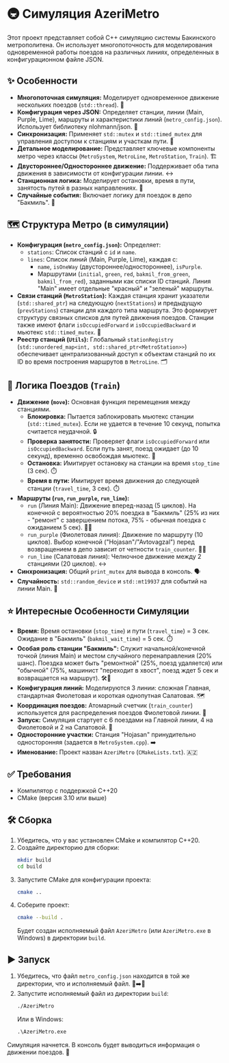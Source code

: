 # 🚇 Симуляция AzeriMetro

Этот проект представляет собой C++ симуляцию системы Бакинского метрополитена. Он использует многопоточность для моделирования одновременной работы поездов на различных линиях, определенных в конфигурационном файле JSON.

## ✨ Особенности

* **Многопоточная симуляция:** Моделирует одновременное движение нескольких поездов (`std::thread`). 🔄
* **Конфигурация через JSON:** Определяет станции, линии (Main, Purple, Lime), маршруты и характеристики линий (`metro_config.json`). Использует библиотеку nlohmann/json. 📄
* **Синхронизация:** Применяет `std::mutex` и `std::timed_mutex` для управления доступом к станциям и участкам пути. 🚦
* **Детальное моделирование:** Представляет ключевые компоненты метро через классы (`MetroSystem`, `MetroLine`, `MetroStation`, `Train`). 🏗️
* **Двустороннее/Одностороннее движение:** Поддерживает оба типа движения в зависимости от конфигурации линии. ↔️
* **Станционная логика:** Моделирует остановки, время в пути, занятость путей в разных направлениях. 🚉
* **Случайные события:** Включает логику для поездок в депо "Бакмиль". 🎲

## 🗺️ Структура Метро (в симуляции)

* **Конфигурация (`metro_config.json`):** Определяет:
    * `stations`: Список станций с `id` и `name`.
    * `lines`: Список линий (Main, Purple, Lime), каждая с:
        * `name`, `isOneWay` (двустороннее/одностороннее), `isPurple`.
        * Маршрутами (`initial`, `green`, `red`, `bakmil_from_green`, `bakmil_from_red`), заданными как списки ID станций. Линия "Main" имеет отдельные "красный" и "зеленый" маршруты.
* **Связи станций (`MetroStation`):** Каждая станция хранит указатели (`std::shared_ptr`) на следующую (`nextStations`) и предыдущую (`prevStations`) станции для каждого типа маршрута. Это формирует структуру связных списков для путей движения поездов. Станции также имеют флаги `isOccupiedForward` и `isOccupiedBackward` и мьютекс `std::timed_mutex`. 🔗
* **Реестр станций (`Utils`):** Глобальный `stationRegistry` (`std::unordered_map<int, std::shared_ptr<MetroStation>>`) обеспечивает централизованный доступ к объектам станций по их ID во время построения маршрутов в `MetroLine`. 🗂️

## 🚂 Логика Поездов (`Train`)

* **Движение (`move`):** Основная функция перемещения между станциями.
    * **Блокировка:** Пытается заблокировать мьютекс станции (`std::timed_mutex`). Если не удается в течение 10 секунд, попытка считается неудачной. 🔒
    * **Проверка занятости:** Проверяет флаги `isOccupiedForward` или `isOccupiedBackward`. Если путь занят, поезд ожидает (до 10 секунд), временно освобождая мьютекс. 🚦
    * **Остановка:** Имитирует остановку на станции на время `stop_time` (3 сек). ⏱️
    * **Время в пути:** Имитирует время движения до следующей станции (`travel_time`, 3 сек). ⏱️
* **Маршруты (`run`, `run_purple`, `run_lime`):**
    * `run` (Линия Main): Движение вперед-назад (5 циклов). На конечной с вероятностью 20% поездка в "Бакмиль" (25% из них - "ремонт" с завершением потока, 75% - обычная поездка с ожиданием 5 сек). 🔄🎲
    * `run_purple` (Фиолетовая линия): Движение по маршруту (10 циклов). Выбор конечной ("Hojasan"/"Avtovagzal") перед возвращением в депо зависит от четности `train_counter`. 🔀🔢
    * `run_lime` (Салатовая линия): Челночное движение между 2 станциями (20 циклов). ↔️
* **Синхронизация:** Общий `print_mutex` для вывода в консоль. 🗣️
* **Случайность:** `std::random_device` и `std::mt19937` для событий на линии Main. 🎲

## ⭐ Интересные Особенности Симуляции

* **Время:** Время остановки (`stop_time`) и пути (`travel_time`) = 3 сек. Ожидание в "Бакмиль" (`bakmil_wait_time`) = 5 сек. ⏱️
* **Особая роль станции "Бакмиль":** Служит начальной/конечной точкой (линия Main) и местом случайного перенаправления (20% шанс). Поездка может быть "ремонтной" (25%, поезд удаляется) или "обычной" (75%, машинист "переходит в хвост", поезд ждет 5 сек и возвращается на маршрут). 🛠️🔄
* **Конфигурация линий:** Моделируются 3 линии: сложная Главная, стандартная Фиолетовая и короткая однопутная Салатовая. 🗺️
* **Координация поездов:** Атомарный счетчик (`train_counter`) используется для распределения поездов Фиолетовой линии. 🔢
* **Запуск:** Симуляция стартует с 6 поездами на Главной линии, 4 на Фиолетовой и 2 на Салатовой. 🚦
* **Односторонние участки:** Станция "Hojasan" принудительно односторонняя (задается в `MetroSystem.cpp`). ➡️
* **Именование:** Проект назван `AzeriMetro` (`CMakeLists.txt`). 🇦🇿

## ✅ Требования

* Компилятор с поддержкой C++20
* CMake (версия 3.10 или выше)

## 🛠️ Сборка

1.  Убедитесь, что у вас установлен CMake и компилятор C++20.
2.  Создайте директорию для сборки:
    ```bash
    mkdir build
    cd build
    ```
3.  Запустите CMake для конфигурации проекта:
    ```bash
    cmake ..
    ```
4.  Соберите проект:
    ```bash
    cmake --build .
    ```
    Будет создан исполняемый файл `AzeriMetro` (или `AzeriMetro.exe` в Windows) в директории `build`.

## ▶️ Запуск

1.  Убедитесь, что файл `metro_config.json` находится в той же директории, что и исполняемый файл. 📄➡️📂
2.  Запустите исполняемый файл из директории `build`:
    ```bash
    ./AzeriMetro
    ```
    Или в Windows:
    ```cmd
    .\AzeriMetro.exe
    ```

Симуляция начнется. В консоль будет выводиться информация о движении поездов. 🚀

